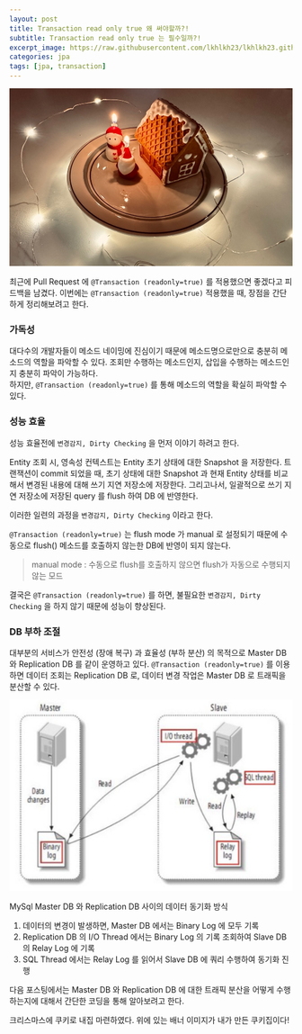 ```yaml
---
layout: post
title: Transaction read only true 왜 써야할까?!
subtitle: Transaction read only true 는 필수일까?!
excerpt_image: https://raw.githubusercontent.com/lkhlkh23/lkhlkh23.github.io/master/images/2023-12-25/banner.jpeg
categories: jpa
tags: [jpa, transaction]
---
```


![banner](https://raw.githubusercontent.com/lkhlkh23/lkhlkh23.github.io/master/images/2023-12-25/banner.jpeg)

최근에 Pull Request 에 `@Transaction (readonly=true)` 를 적용했으면 좋겠다고 피드백을 남겼다. 이번에는 `@Transaction (readonly=true)` 적용했을 때, 장점을 간단하게 정리해보려고 한다.

### 가독성

대다수의 개발자들이 메소드 네이밍에 진심이기 때문에 메소드명으로만으로 충분히 메소드의 역할을 파악할 수 있다. 조회만 수행하는 메소드인지, 삽입을 수행하는 메소드인지 충분히 파악이 가능하다.  
하지만, `@Transaction (readonly=true)` 를 통해 메소드의 역할을 확실히 파악할 수 있다.

### 성능 효율

성능 효율전에 `변경감지, Dirty Checking` 을 먼저 이야기 하려고 한다.

Entity 조회 시, 영속성 컨텍스트는 Entity 초기 상태에 대한 Snapshot 을 저장한다. 트랜잭션이 commit 되었을 때, 초기 상태에 대한 Snapshot 과 현재 Entity 상태를 비교해서 변경된 내용에 대해 쓰기 지연 저장소에 저장한다. 그리고나서, 일괄적으로 쓰기 지연 저장소에 저장된 query 를 flush 하여 DB 에 반영한다.

이러한 일련의 과정을 `변경감지, Dirty Checking` 이라고 한다.

`@Transaction (readonly=true)` 는 flush mode 가 manual 로 설정되기 때문에 수동으로 flush() 메소드를 호출하지 않는한 DB에 반영이 되지 않는다.

> 
> manual mode : 수동으로 flush를 호출하지 않으면 flush가 자동으로 수행되지 않는 모드
>

결국은 `@Transaction (readonly=true)` 를 하면, 불필요한 `변경감지, Dirty Checking` 을 하지 않기 때문에 성능이 향상된다.

### DB 부하 조절

대부분의 서비스가 안전성 (장애 복구) 과 효율성 (부하 분산) 의 목적으로 Master DB 와 Replication DB 를 같이 운영하고 있다. `@Transaction (readonly=true)` 를 이용하면 데이터 조회는 Replication DB 로, 데이터 변경 작업은 Master DB 로 트래픽을 분산할 수 있다.

![banner](https://raw.githubusercontent.com/lkhlkh23/lkhlkh23.github.io/master/images/2023-12-25/0.png)

MySql Master DB 와 Replication DB 사이의 데이터 동기화 방식

1. 데이터의 변경이 발생하면, Master DB 에서는 Binary Log 에 모두 기록
2. Replication DB 의 I/O Thread 에서는 Binary Log 의 기록 조회하여 Slave DB 의 Relay Log 에 기록
3. SQL Thread 에서는 Relay Log 를 읽어서 Slave DB 에 쿼리 수행하여 동기화 진행

다음 포스팅에서는 Master DB 와 Replication DB 에 대한 트래픽 분산을 어떻게 수행하는지에 대해서 간단한 코딩을 통해 알아보려고 한다.

크리스마스에 쿠키로 내집 마련하였다. 위에 있는 배너 이미지가 내가 만든 쿠키집이다!
